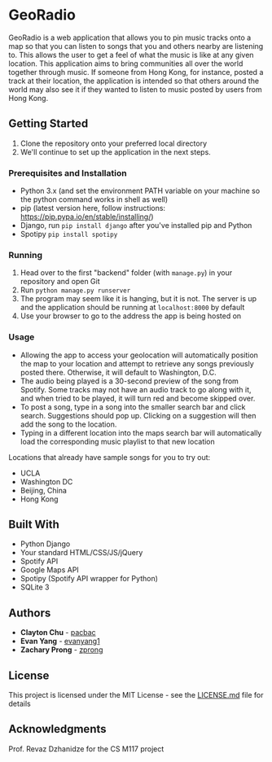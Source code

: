 # GeoRadio

GeoRadio is a web application that allows you to pin music tracks onto a map so that you can listen to songs that you and others nearby are listening to. This allows the user to get a feel of what the music is like at any given location. This application aims to bring communities all over the world together through music. If someone from Hong Kong, for instance, posted a track at their location, the application is intended so that others around the world may also see it if they wanted to listen to music posted by users from Hong Kong.

## Getting Started

1. Clone the repository onto your preferred local directory
2. We'll continue to set up the application in the next steps.

### Prerequisites and Installation

- Python 3.x (and set the environment PATH variable on your machine so the python command works in shell as well)
- pip (latest version here, follow instructions: https://pip.pypa.io/en/stable/installing/)
- Django, run ``` pip install django ``` after you've installed pip and Python
- Spotipy ``` pip install spotipy ```

### Running

1. Head over to the first "backend" folder (with ```manage.py```) in your repository and open Git
2. Run ```python manage.py runserver```
3. The program may seem like it is hanging, but it is not. The server is up and the application should be running at ```localhost:8000``` by default
4. Use your browser to go to the address the app is being hosted on

### Usage

- Allowing the app to access your geolocation will automatically position the map to your location and attempt to retrieve any songs previously posted there. Otherwise, it will default to Washington, D.C.
- The audio being played is a 30-second preview of the song from Spotify. Some tracks may not have an audio track to go along with it, and when tried to be played, it will turn red and become skipped over.
- To post a song, type in a song into the smaller search bar and click search. Suggestions should pop up. Clicking on a suggestion will then add the song to the location.
- Typing in a different location into the maps search bar will automatically load the corresponding music playlist to that new location

Locations that already have sample songs for you to try out:
- UCLA
- Washington DC
- Beijing, China
- Hong Kong

## Built With

* Python Django
* Your standard HTML/CSS/JS/jQuery
* Spotify API
* Google Maps API
* Spotipy (Spotify API wrapper for Python)
* SQLite 3

## Authors

* **Clayton Chu** - [pacbac](https://github.com/pacbac)
* **Evan Yang** - [evanyang1](https://github.com/evanyang1)
* **Zachary Prong** - [zprong](https://github.com/zprong)

## License

This project is licensed under the MIT License - see the [LICENSE.md](LICENSE.md) file for details

## Acknowledgments

Prof. Revaz Dzhanidze for the CS M117 project
